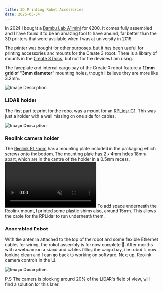 ```yaml
---
title: 3D Printing Robot Accessories
date: 2025-05-04
---
```

In 2024 I bought a [Bambu Lab A1 mini](https://eu.store.bambulab.com/de/products/a1-mini-de?variant=53687077372252&srsltid=AfmBOopoGYvPMDh-c0Fb66Z2q_L9TDGdfamtqXGMOfNUWpJAezwZpcXF) for €200. It comes fully assembled and I have found it to be an amazing tool to have around, far better than the 3D printers that were available when I was at university in 2016.

The printer was bought for other purposes, but it has been useful for printing accessories and mounts for the Create 3 robot. There is a library of mounts in the [Create 3 Docs](https://iroboteducation.github.io/create3_docs/hw/print_sensor_mounts/), but not for the devices I am using.

The faceplate and internal cargo bay of the Create 3 robot feature a **12mm grid of "3mm diameter"** mounting holes, though I believe they are more like 3.2mm.

![Image Description](/images/create3_payload_surfaces.svg)

### LiDAR holder
The first part to print for the robot was a mount for an [RPLidar C1](https://www.slamtec.com/en/C1). This was just a holder with a wall missing on one side for cables.

![Image Description](/images/LiDAR_holder.png)


### Reolink camera holder
The [Reolink E1 zoom](https://reolink.com/de/product/e1-zoom/?srsltid=AfmBOookvPFs8GD6HHeOGWlzj1j_C8yrEwrdLXJuJ7Y9oRyJAvPvJMB7) has a mounting plate included in the packaging which screws onto the bottom. The mounting plate has 2 x 4mm holes 18mm apart, which are in the centre of the holder in a 0.5mm recess.
<video src="/images/reolink_holder_slicer.mov" autoplay muted loop playsinline style="max-width:100%; height:auto;"></video>
To add space underneath the Reolink mount, I printed some plastic shims also, around 15mm. This allows the cable for the RPLidar to run underneath them. 

### Assembled Robot
With the antenna attached to the top of the robot and some flexible Ethernet cables for wiring, the robot assembly is for now complete 🦾.
After months with a webcam on a stand and cables filling the cargo bay, the robot is now looking clean and I can go back to working on software. 
Next up, Reolink camera controls in the UI.

![Image Description](/images/assembled_robot.jpg)

P.S The camera is blocking around 20% of the LiDAR's field of view, will find a solution for this later.